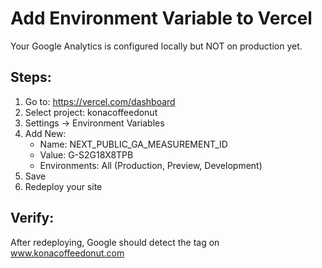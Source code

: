 # Add Environment Variable to Vercel

Your Google Analytics is configured locally but NOT on production yet.

## Steps:

1. Go to: https://vercel.com/dashboard
2. Select project: konacoffeedonut
3. Settings → Environment Variables
4. Add New:
   - Name: NEXT_PUBLIC_GA_MEASUREMENT_ID
   - Value: G-S2G18X8TPB
   - Environments: All (Production, Preview, Development)
5. Save
6. Redeploy your site

## Verify:
After redeploying, Google should detect the tag on www.konacoffeedonut.com
